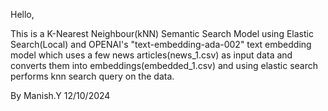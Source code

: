 Hello,

This is a K-Nearest Neighbour(kNN) Semantic Search Model using Elastic Search(Local) and OPENAI's "text-embedding-ada-002" text embedding model 
which uses a few news articles(news_1.csv) as input data and converts them into embeddings(embedded_1.csv) and using elastic search performs knn
search query on the data.

By Manish.Y
12/10/2024
